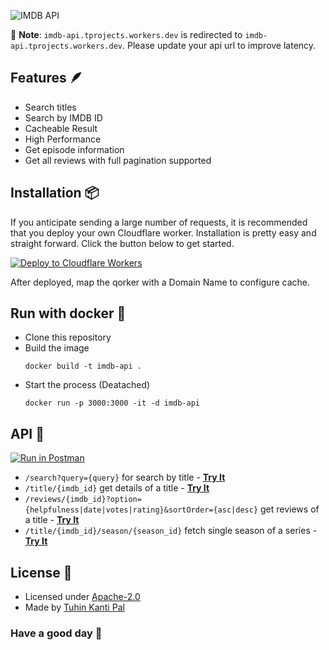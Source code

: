 ![IMDB API](https://user-images.githubusercontent.com/51857187/170807293-a52d8141-f743-4501-82e5-55e3d4286e61.jpg)

📖 **Note**: `imdb-api.tprojects.workers.dev` is redirected to `imdb-api.tprojects.workers.dev`. Please update your api url to improve latency.

## Features 🪶

- Search titles
- Search by IMDB ID
- Cacheable Result
- High Performance
- Get episode information
- Get all reviews with full pagination supported

## Installation 📦

If you anticipate sending a large number of requests, it is recommended that you deploy your own Cloudflare worker. Installation is pretty easy and straight forward. Click the button below to get started.

[![Deploy to Cloudflare Workers](https://deploy.workers.cloudflare.com/button)](https://deploy.workers.cloudflare.com/?url=https://github.com/tuhinpal/imdb-api)

After deployed, map the qorker with a Domain Name to configure cache.

## Run with docker 🐋

- Clone this repository
- Build the image
  ```
  docker build -t imdb-api .
  ```
- Start the process (Deatached)
  ```
  docker run -p 3000:3000 -it -d imdb-api
  ```

## API 📡

[![Run in Postman](https://run.pstmn.io/button.svg)](https://app.getpostman.com/run-collection/12162111-12f08f8e-a76b-4cf4-a7b9-17cb9f95dd82?action=collection%2Ffork&collection-url=entityId%3D12162111-12f08f8e-a76b-4cf4-a7b9-17cb9f95dd82%26entityType%3Dcollection%26workspaceId%3Df96b67fc-548b-4248-af81-f654c97a867f)

- `/search?query={query}` for search by title - **[Try It](https://imdb-api.projects.thetuhin.com/search?query=Little%20Things)**
- `/title/{imdb_id}` get details of a title - **[Try It](https://imdb-api.projects.thetuhin.com/title/tt6522580)**
- `/reviews/{imdb_id}?option={helpfulness|date|votes|rating}&sortOrder={asc|desc}` get reviews of a title - **[Try It](https://imdb-api.projects.thetuhin.com/reviews/tt6522580?option=date&sortOrder=desc)**
- `/title/{imdb_id}/season/{season_id}` fetch single season of a series - **[Try It](https://imdb-api.projects.thetuhin.com/title/tt6522580/season/4)**

## License 🎯

- Licensed under [Apache-2.0](https://github.com/tuhinpal/imdb-api/blob/master/LICENSE)
- Made by [Tuhin Kanti Pal](https://github.com/tuhinpal)

### Have a good day 🤘
